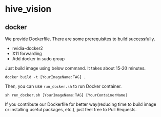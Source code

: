 # hive_vision

## docker
We provide Dockerfile. There are some prerequisites to build successfully.

- nvidia-docker2
- X11 forwarding
- Add docker in sudo group

Just build image using below command. It takes about 15-20 minutes.
```
docker build -t [YourImageName:TAG] .
```
Then, you can use `run_docker.sh` to run Docker container.
```
sh run_docker.sh [YourImageName:TAG] [YourContainerName]
```
If you contribute our Dockerfile for better way(reducing time to build image or installing useful packages, etc.), just feel free to Pull Requests.
